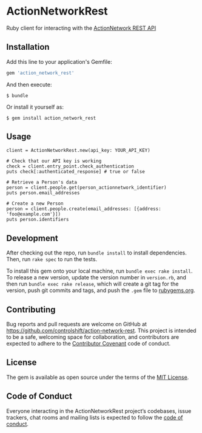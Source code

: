 # ActionNetworkRest

Ruby client for interacting with the [ActionNetwork REST API](https://actionnetwork.org/docs/)

## Installation

Add this line to your application's Gemfile:

```ruby
gem 'action_network_rest'
```

And then execute:

    $ bundle

Or install it yourself as:

    $ gem install action_network_rest

## Usage

```
client = ActionNetworkRest.new(api_key: YOUR_API_KEY)

# Check that our API key is working
check = client.entry_point.check_authentication
puts check[:authenticated_response] # true or false

# Retrieve a Person's data
person = client.people.get(person_actionnetwork_identifier)
puts person.email_addresses

# Create a new Person
person = client.people.create(email_addresses: [{address: 'foo@example.com'}])
puts person.identifiers
```

## Development

After checking out the repo, run `bundle install` to install dependencies. Then, run `rake spec` to run the tests.

To install this gem onto your local machine, run `bundle exec rake install`. To release a new version, update the version number in `version.rb`, and then run `bundle exec rake release`, which will create a git tag for the version, push git commits and tags, and push the `.gem` file to [rubygems.org](https://rubygems.org).

## Contributing

Bug reports and pull requests are welcome on GitHub at https://github.com/controlshift/action-network-rest. This project is intended to be a safe, welcoming space for collaboration, and contributors are expected to adhere to the [Contributor Covenant](http://contributor-covenant.org) code of conduct.

## License

The gem is available as open source under the terms of the [MIT License](https://opensource.org/licenses/MIT).

## Code of Conduct

Everyone interacting in the ActionNetworkRest project’s codebases, issue trackers, chat rooms and mailing lists is expected to follow the [code of conduct](https://github.com/controlshift/action-network-rest/blob/master/CODE_OF_CONDUCT.md).
